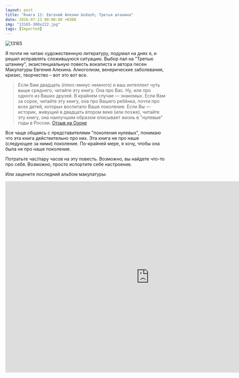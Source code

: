 ```yaml
---
layout: post
title: "Книга 12: Евгений Алехин &ndash; Третья штанина"
date: 2016-07-23 00:00:00 +0300
img: "13165-300x222.jpg"
tags: [Imported]
---
```


![13165](/blog/assets13165-300x222.jpg)

Я почти не читаю художественную литературу, подумал на днях я, и решил исправлять сложившуюся ситуацию. Выбор пал на "Третью штанину", экзистенциальную повесть вокалиста и автора песен Макулатуры Евгения Алехина. Алкоголизм, венерические заболевания, кризис, творчество – вот это вот все. 

> Если Вам двадцать (плюс-минус немного) и ваш интеллект чуть выше среднего, читайте эту книгу. Она про Вас. Ну, или про одного из Ваших друзей. В крайнем случае — знакомых. Если Вам за сорок, читайте эту книгу, она про Вашего ребёнка, почти про всех детей, которых воспитало Ваше поколение. Если Вы — историк, живущий в двадцать втором веке (или позже), читайте эту книгу, она наилучшим образом описывает жизнь в "нулевые" годы в России. [Отзыв на Озоне](http://www.ozon.ru/context/detail/id/6277087/)

Все чаще общаясь с представителями "поколения нулевых", понимаю что эта книга действительно про них.
Эта книга не про наше (следующее за ними) поколение.  По-крайней мере, я хочу, чтобы она была не про наше поколение. 

Потратьте час/пару часов на эту повесть. Возможно, вы найдете что-то про себя. Возможно, просто испортите себе настроение. 

Или зацените последний альбом макулатуры: 

<iframe style="border: none; width: 900px; height: 600px;" src="https://music.yandex.ru/iframe/#album/3413222/" width="900" height="600" frameborder="0">Слушайте <a href="https://music.yandex.ru/album/3413222">пляж</a> — <a href="https://music.yandex.ru/artist/4313173">макулатура</a> на Яндекс.Музыке</iframe>